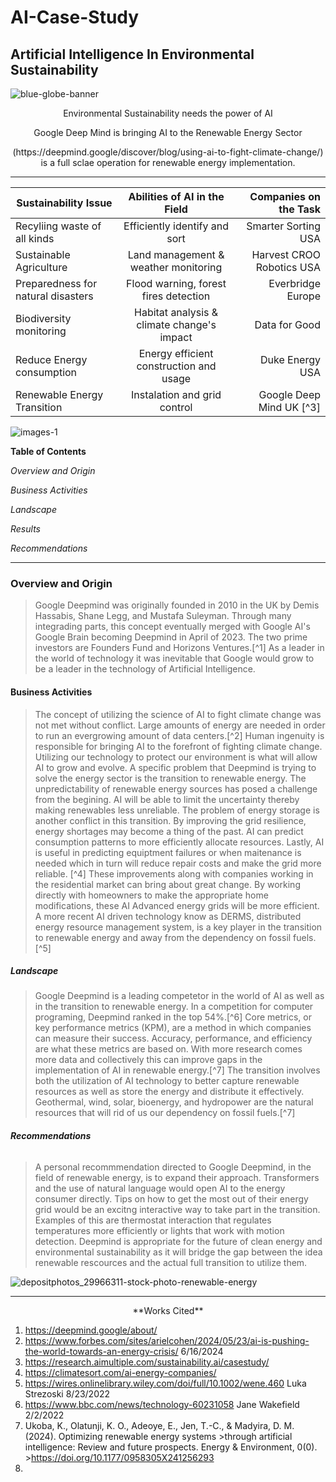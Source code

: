 # AI-Case-Study
## Artificial Intelligence In Environmental Sustainability

<p align="center">
   
   ![blue-globe-banner](https://github.com/user-attachments/assets/f1887d8c-e69f-4cf6-b431-be71803e623b)

   <p align="center"> Environmental Sustainability needs the power of AI

<p align="center"> Google Deep Mind is bringing AI to the Renewable Energy Sector

<p align="center"> (https://deepmind.google/discover/blog/using-ai-to-fight-climate-change/) is a full sclae operation for renewable energy implementation. 

-----------------------------------------

| Sustainability Issue                 | Abilities of AI in the Field              | Companies on the Task            |
|--------------------------------------|:-----------------------------------------:|---------------------------------:|
| Recyliing waste of all kinds         | Efficiently identify and sort             | Smarter Sorting USA              |
| Sustainable Agriculture              | Land management & weather monitoring      | Harvest CROO Robotics USA        |
| Preparedness for natural disasters   | Flood warning, forest fires detection     | Everbridge Europe                |
| Biodiversity monitoring              | Habitat analysis & climate change's impact| Data for Good                    |
| Reduce Energy consumption            | Energy efficient construction and usage   | Duke Energy USA
| Renewable Energy Transition          | Instalation and grid control              | Google Deep Mind UK [^3] 

 
   
 ![images-1](https://github.com/user-attachments/assets/dc239140-aa4d-4d06-899b-533f7965ddea)



**Table of Contents**


_Overview and Origin_ 

_Business Activities_

_Landscape_ 

_Results_ 

_Recommendations_  

*************************

### **Overview and Origin**

> Google Deepmind was originally founded in 2010 in the UK by Demis Hassabis, Shane Legg, and Mustafa Suleyman. 
> Through many integrading parts, this concept eventually merged with Google AI's Google Brain becoming
> Deepmind in April of 2023. The two prime investors are Founders Fund and Horizons Ventures.[^1] As a leader in the
> world of technology it was inevitable that Google would grow to be a leader in the technology of Artificial Intelligence.

#### **Business Activities**

>The concept of utilizing the science of AI to fight climate change was not met without conflict. Large amounts of energy
>are needed in order to run an evergrowing amount of data centers.[^2] Human ingenuity is responsible for bringing AI to
>the forefront of fighting climate change. Utilizing our technology to protect our environment is what will allow AI to
>grow and evolve. A specific problem that Deepmind is trying to solve the energy sector is the transition to renewable
>energy. The unpredictability of renewable energy sources has posed a challenge from the begining. AI will be able to limit
>the uncertainty thereby making renewables less unreliable. The problem of energy storage is another conflict in this
>transition. By improving the grid resilience, energy shortages may become a thing of the past. AI can predict consumption
>patterns to more efficiently allocate resources. Lastly, AI is useful in predicting equiptment failures or when
>maitenance is needed which in turn will reduce repair costs and make the grid more reliable. [^4] These improvements
>along with companies working in the residential market can bring about great change. By working directly with homeowners
>to make the appropriate home modifications, these AI Advanced energy grids will be more efficient. A more recent AI driven
>technology know as DERMS, distributed energy resource management system, is a key player in the transition to renewable
>energy and away from the dependency on fossil fuels.[^5] 

##### **Landscape**

>Google Deepmind is a leading competetor in the world of AI as well as in the transition to renewable energy. In
>a competition for computer programing, Deepmind ranked in the top 54%.[^6] Core metrics, or key performance
>metrics (KPM), are a method in which companies can measure their success. Accuracy, performance, and efficiency are
>what these metrics are based on. With more research comes more data and collectively this can improve gaps in the
>implementation of AI in renewable energy.[^7] The transition involves both the utilization of AI technology to better
>capture renewable resources as well as store the energy and distribute it effectively. Geothermal, wind, solar,
>bioenergy, and hydropower are the natural resources that will rid of us our dependency on fossil fuels.[^7] 

###### **Recommendations**

>A personal recommmendation directed to Google Deepmind, in the field of renewable energy, is to expand their approach.
>Transformers and the use of natural language would open AI to the energy consumer directly. Tips on how to get the most
>out of their energy grid would be an excitng interactive way to take part in the transition. Examples of this are
>thermostat interaction that regulates temperatures more efficiently or lights that work with motion detection. Deepmind
>is appropriate for the future of clean energy and environmental sustainability as it will bridge the gap between the idea
>renewable rescources and the actual full transition to utilize them. 















<p align="center"> 
   
   ![depositphotos_29966311-stock-photo-renewable-energy](https://github.com/user-attachments/assets/73ed152a-c774-4c45-b320-85643f3f6099)


______________________________________________________

<p align="center">
**Works Cited** 

1. https://deepmind.google/about/
2. https://www.forbes.com/sites/arielcohen/2024/05/23/ai-is-pushing-the-world-towards-an-energy-crisis/  6/16/2024
3. https://research.aimultiple.com/sustainability.ai/casestudy/
4. https://climatesort.com/ai-energy-companies/
5. https://wires.onlinelibrary.wiley.com/doi/full/10.1002/wene.460  Luka Strezoski 8/23/2022
6. https://www.bbc.com/news/technology-60231058 Jane Wakefield 2/2/2022
7. Ukoba, K., Olatunji, K. O., Adeoye, E., Jen, T.-C., & Madyira, D. M. (2024). Optimizing renewable energy systems >through artificial intelligence: Review and future prospects. Energy & Environment, 0(0). >https://doi.org/10.1177/0958305X241256293
8. 











